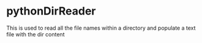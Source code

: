# pythonDirReader
This is used to read all the file names within a directory and populate a text file with the dir content
